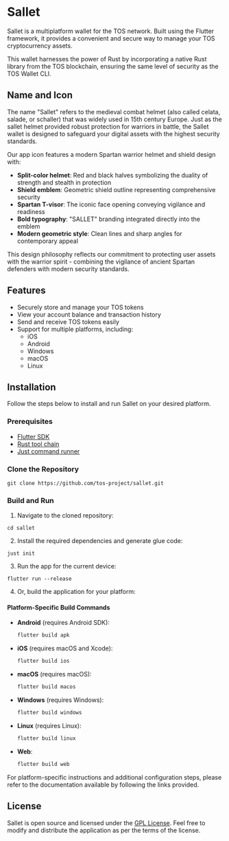# Sallet

Sallet is a multiplatform wallet for the TOS network. Built using the Flutter framework, it provides a convenient and secure way to manage your TOS cryptocurrency assets.

This wallet harnesses the power of Rust by incorporating a native Rust library from the TOS blockchain, ensuring the same level of security as the TOS Wallet CLI.

## Name and Icon

The name "Sallet" refers to the medieval combat helmet (also called celata, salade, or schaller) that was widely used in 15th century Europe. Just as the sallet helmet provided robust protection for warriors in battle, the Sallet wallet is designed to safeguard your digital assets with the highest security standards.

Our app icon features a modern Spartan warrior helmet and shield design with:
- **Split-color helmet**: Red and black halves symbolizing the duality of strength and stealth in protection
- **Shield emblem**: Geometric shield outline representing comprehensive security
- **Spartan T-visor**: The iconic face opening conveying vigilance and readiness
- **Bold typography**: "SALLET" branding integrated directly into the emblem
- **Modern geometric style**: Clean lines and sharp angles for contemporary appeal

This design philosophy reflects our commitment to protecting user assets with the warrior spirit - combining the vigilance of ancient Spartan defenders with modern security standards.

## Features

- Securely store and manage your TOS tokens
- View your account balance and transaction history
- Send and receive TOS tokens easily
- Support for multiple platforms, including:
  - iOS
  - Android
  - Windows
  - macOS
  - Linux

## Installation

Follow the steps below to install and run Sallet on your desired platform.

### Prerequisites

- [Flutter SDK](https://docs.flutter.dev/get-started/install)
- [Rust tool chain](https://www.rust-lang.org/tools/install)
- [Just command runner](https://just.systems/)

### Clone the Repository

```
git clone https://github.com/tos-project/sallet.git
```

### Build and Run

1. Navigate to the cloned repository:

```
cd sallet
```

2. Install the required dependencies and generate glue code:

```
just init
```

3. Run the app for the current device:

```
flutter run --release
```

4. Or, build the application for your platform:

#### Platform-Specific Build Commands

- **Android** (requires Android SDK):
  ```bash
  flutter build apk
  ```

- **iOS** (requires macOS and Xcode):
  ```bash
  flutter build ios
  ```

- **macOS** (requires macOS):
  ```bash
  flutter build macos
  ```

- **Windows** (requires Windows):
  ```bash
  flutter build windows
  ```

- **Linux** (requires Linux):
  ```bash
  flutter build linux
  ```

- **Web**:
  ```bash
  flutter build web
  ```

For platform-specific instructions and additional configuration steps, please refer to the documentation available by following the links provided.

## License

Sallet is open source and licensed under the [GPL License](LICENSE). Feel free to modify and distribute the application as per the terms of the license.
